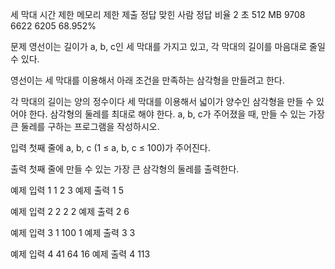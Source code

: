 세 막대
시간 제한	메모리 제한	제출	정답	맞힌 사람	정답 비율
2 초	512 MB	9708	6622	6205	68.952%

문제
영선이는 길이가 a, b, c인 세 막대를 가지고 있고, 각 막대의 길이를 마음대로 줄일 수 있다.

영선이는 세 막대를 이용해서 아래 조건을 만족하는 삼각형을 만들려고 한다.

각 막대의 길이는 양의 정수이다
세 막대를 이용해서 넓이가 양수인 삼각형을 만들 수 있어야 한다.
삼각형의 둘레를 최대로 해야 한다.
a, b, c가 주어졌을 때, 만들 수 있는 가장 큰 둘레를 구하는 프로그램을 작성하시오. 

입력
첫째 줄에 a, b, c (1 ≤ a, b, c ≤ 100)가 주어진다.

출력
첫째 줄에 만들 수 있는 가장 큰 삼각형의 둘레를 출력한다.

예제 입력 1 
1 2 3
예제 출력 1 
5

예제 입력 2 
2 2 2
예제 출력 2 
6

예제 입력 3 
1 100 1
예제 출력 3 
3

예제 입력 4 
41 64 16
예제 출력 4 
113